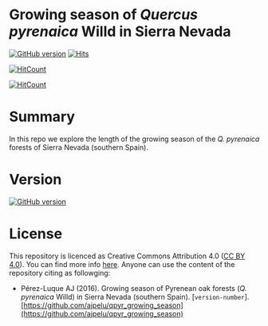 # Growing season of *Quercus pyrenaica* Willd in Sierra Nevada

[![GitHub version](https://badge.fury.io/gh/ajpelu%2Fqpyr_growing_season.svg)](https://badge.fury.io/gh/ajpelu%2Fqpyr_growing_season)
[![Hits](https://ghit.me/badge.svg?repo=ajpelu/qpyr_growing_season)](https://ghit.me/repo/ajpelu/qpyr_growing_season)

[![HitCount](https://hitt.herokuapp.com/{ajpelu||org}/{qpyr_growing_season}.svg)](https://ghit.me/repo/ajpelu/qpyr_growing_season)

[![HitCount](https://hitt.herokuapp.com/{ajpelu||org}/{qpyr_growing_season}.svg)](https://github.com/ajpelu/qpyr_growing_season)

# Summary 
In this repo we explore the length of the growing season of the *Q. pyrenaica* forests of Sierra Nevada (southern Spain). 
 
# Version 
[![GitHub version](https://badge.fury.io/gh/ajpelu%2Fqpyr_growing_season.svg)](https://badge.fury.io/gh/ajpelu%2Fqpyr_growing_season)

# License 
This repository is licenced as Creative Commons Attribution 4.0 ([CC BY 4.0](https://creativecommons.org/licenses/by/4.0/)). You can find more info [here](/LICENSE). Anyone can use the content of the repository citing as followging:

* Pérez-Luque AJ (2016). Growing season of Pyrenean oak forests (*Q. pyrenaica* Willd) in Sierra Nevada (southern Spain). [`version-number`]. [https://github.com/ajpelu/qpyr_growing_season](https://github.com/ajpelu/qpyr_growing_season)
